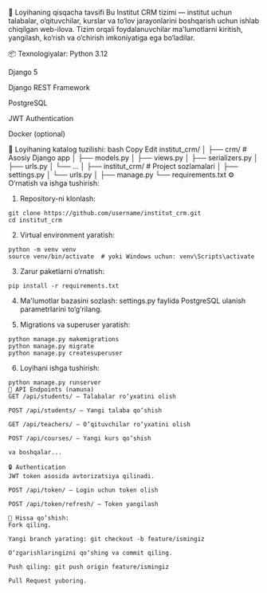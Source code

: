 📌 Loyihaning qisqacha tavsifi
Bu Institut CRM tizimi — institut uchun talabalar, o‘qituvchilar, kurslar va to‘lov jarayonlarini boshqarish uchun ishlab chiqilgan web-ilova. Tizim orqali foydalanuvchilar ma'lumotlarni kiritish, yangilash, ko‘rish va o‘chirish imkoniyatiga ega bo‘ladilar.

📦 Texnologiyalar:
Python 3.12

Django 5

Django REST Framework

PostgreSQL

JWT Authentication

Docker (optional)

📁 Loyihaning katalog tuzilishi:
bash
Copy
Edit
institut_crm/
│
├── crm/                  # Asosiy Django app
│   ├── models.py
│   ├── views.py
│   ├── serializers.py
│   ├── urls.py
│   └── ...
│
├── institut_crm/         # Project sozlamalari
│   ├── settings.py
│   └── urls.py
│
├── manage.py
└── requirements.txt
⚙️ O‘rnatish va ishga tushirish:
1. Repository-ni klonlash:
```
git clone https://github.com/username/institut_crm.git
cd institut_crm
```
2. Virtual environment yaratish:
 ```
python -m venv venv
source venv/bin/activate  # yoki Windows uchun: venv\Scripts\activate
```
3. Zarur paketlarni o‘rnatish:
```
pip install -r requirements.txt
```
4. Ma'lumotlar bazasini sozlash:
settings.py faylida PostgreSQL ulanish parametrlarini to‘g‘rilang.

5. Migrations va superuser yaratish:
```
python manage.py makemigrations
python manage.py migrate
python manage.py createsuperuser
```
6. Loyihani ishga tushirish:
```
python manage.py runserver
🔑 API Endpoints (namuna)
GET /api/students/ — Talabalar ro‘yxatini olish

POST /api/students/ — Yangi talaba qo‘shish

GET /api/teachers/ — O‘qituvchilar ro‘yxatini olish

POST /api/courses/ — Yangi kurs qo‘shish

va boshqalar...

🔒 Authentication
JWT token asosida avtorizatsiya qilinadi.

POST /api/token/ — Login uchun token olish

POST /api/token/refresh/ — Token yangilash

📖 Hissa qo‘shish:
Fork qiling.

Yangi branch yarating: git checkout -b feature/ismingiz

O‘zgarishlaringizni qo‘shing va commit qiling.

Push qiling: git push origin feature/ismingiz

Pull Request yuboring.
```

